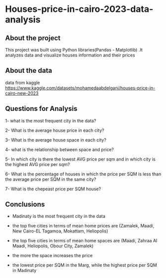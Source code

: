 # Houses-price-in-cairo-2023-data-analysis
## About the project
This project was built using Python libraries(Pandas - Matplotlib) .It analyzes data and visualize  houses information and their prices 
## About the data 
data from kaggle https://www.kaggle.com/datasets/mohamedaabdelgani/houses-price-in-cairo-new-2023

## Questions for Analysis
1- what is the most frequent city in the data?

2- What is the average house price in each city?

3- What is the average house space in each city?

4- what is the relationship between space and price?

5- In which city is there the lowest AVG price per sqm and in which city is the highest AVG price per sqm?

6- What is the percentage of houses in which the price per SQM is less than the average price per SQM in the same city?

7- What is the chepeast price per SQM house?


## Conclusions
- Madinaty is the most frequent city in the data

- the top five cities in terms of mean home prices are (Zamalek, Maadi, New Cairo-EL Tagamoa, Mokattam, Heliopolis)

- the top five cities in terms of mean home spaces are (Maadi, Zahraa Al Maadi, Heliopolis, Obour City, Zamalek)

- the more the space increases the price

- the lowest price per SQM in the Marg, while the highest price per SQM in Madinaty
